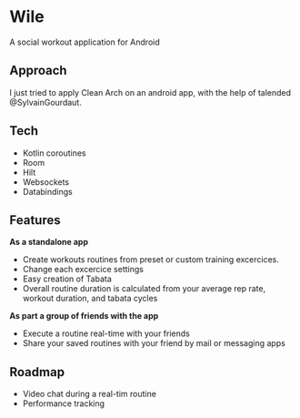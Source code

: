 # Wile

A social workout application for Android

## Approach

I just tried to apply Clean Arch on an android app, with the help of talended @SylvainGourdaut.

## Tech

* Kotlin coroutines
* Room
* Hilt
* Websockets
* Databindings

## Features

**As a standalone app**
* Create workouts routines from preset or custom training excercices.
* Change each excercice settings
* Easy creation of Tabata
* Overall routine duration is calculated from your average rep rate, workout duration, and tabata cycles

**As part a group of friends with the app**
* Execute a routine real-time with your friends
* Share your saved routines with your friend by mail or messaging apps

## Roadmap

* Video chat during a real-tim routine
* Performance tracking
